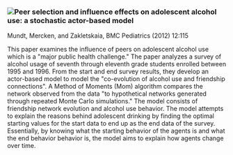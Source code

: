 ### ![Peer selection and influence effects on adolescent alcohol use: a stochastic actor-based model](https://doi.org/10.1186/1471-2431-12-115)
Mundt, Mercken, and Zakletskaia, BMC Pediatrics (2012) 12:115

This paper examines the influence of peers on adolescent alcohol use which is a "major public health challenge." The paper analyzes a survey of alcohol usage of seventh through eleventh grade students enrolled between 1995 and 1996. From the start and end survey results, they develop an actor-based model to model the "co-evolution of alcohol use and friendship connections". A Method of Moments (Mom) algorithm compares the network observed from the data "to hypothetical networks generated through repeated Monte Carlo simulations." The model consists of friendship network evolution and alcohol use behavior. The model attempts to explain the reasons behind adolescent drinking by finding the optimal starting values for the start data to end up as the end data of the survey. Essentially, by knowing what the starting behavior of the agents is and what the end behavior behavior is, the model aims to explain how agents change over time.
